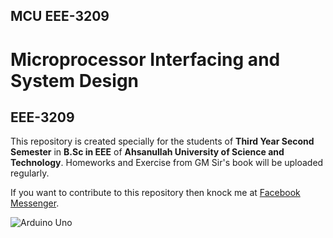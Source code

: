 ## MCU EEE-3209

# Microprocessor Interfacing and System Design
## EEE-3209

This repository is created specially for the students of **Third Year Second Semester** in **B.Sc in EEE** of **Ahsanullah University of Science and Technology**. Homeworks and Exercise from GM Sir's book will be uploaded regularly. 

If you want to contribute to this repository then knock me at [Facebook Messenger](http://m.me/arnobology).

![Arduino Uno](https://cdn.arduino.cc/homepage/static/media/arduino-UNO.bcc69bde.png)

